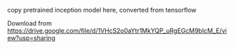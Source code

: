 copy pretrained inception model here, converted from tensorflow

Download from https://drive.google.com/file/d/1VHcS2o0aYtr1MkYQP_uRgEGcM9bIcM_E/view?usp=sharing
